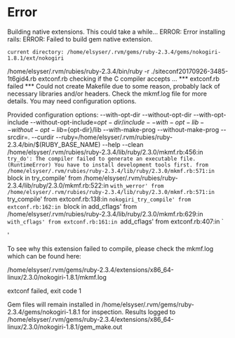 # Error
Building native extensions.  This could take a while...
ERROR:  Error installing rails:
	ERROR: Failed to build gem native extension.

    current directory: /home/elsyser/.rvm/gems/ruby-2.3.4/gems/nokogiri-1.8.1/ext/nokogiri
/home/elsyser/.rvm/rubies/ruby-2.3.4/bin/ruby -r ./siteconf20170926-3485-1t6gid4.rb extconf.rb
checking if the C compiler accepts ... *** extconf.rb failed ***
Could not create Makefile due to some reason, probably lack of necessary
libraries and/or headers.  Check the mkmf.log file for more details.  You may
need configuration options.

Provided configuration options:
	--with-opt-dir
	--without-opt-dir
	--with-opt-include
	--without-opt-include=${opt-dir}/include
	--with-opt-lib
	--without-opt-lib=${opt-dir}/lib
	--with-make-prog
	--without-make-prog
	--srcdir=.
	--curdir
	--ruby=/home/elsyser/.rvm/rubies/ruby-2.3.4/bin/$(RUBY_BASE_NAME)
	--help
	--clean
/home/elsyser/.rvm/rubies/ruby-2.3.4/lib/ruby/2.3.0/mkmf.rb:456:in `try_do': The compiler failed to generate an executable file. (RuntimeError)
You have to install development tools first.
	from /home/elsyser/.rvm/rubies/ruby-2.3.4/lib/ruby/2.3.0/mkmf.rb:571:in `block in try_compile'
	from /home/elsyser/.rvm/rubies/ruby-2.3.4/lib/ruby/2.3.0/mkmf.rb:522:in `with_werror'
	from /home/elsyser/.rvm/rubies/ruby-2.3.4/lib/ruby/2.3.0/mkmf.rb:571:in `try_compile'
	from extconf.rb:138:in `nokogiri_try_compile'
	from extconf.rb:162:in `block in add_cflags'
	from /home/elsyser/.rvm/rubies/ruby-2.3.4/lib/ruby/2.3.0/mkmf.rb:629:in `with_cflags'
	from extconf.rb:161:in `add_cflags'
	from extconf.rb:407:in `<main>'

To see why this extension failed to compile, please check the mkmf.log which can be found here:

  /home/elsyser/.rvm/gems/ruby-2.3.4/extensions/x86_64-linux/2.3.0/nokogiri-1.8.1/mkmf.log

extconf failed, exit code 1

Gem files will remain installed in /home/elsyser/.rvm/gems/ruby-2.3.4/gems/nokogiri-1.8.1 for inspection.
Results logged to /home/elsyser/.rvm/gems/ruby-2.3.4/extensions/x86_64-linux/2.3.0/nokogiri-1.8.1/gem_make.out
